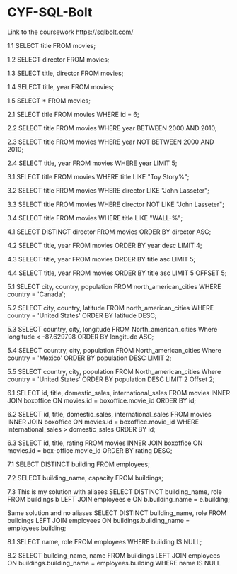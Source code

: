 # CYF-SQL-Bolt

Link to the coursework
https://sqlbolt.com/

1.1
SELECT title FROM movies;

1.2
SELECT director FROM movies;

1.3
SELECT title, director FROM movies;

1.4
SELECT title, year FROM movies;

1.5
SELECT * FROM movies;

2.1
SELECT title
FROM movies
WHERE id = 6;

2.2
SELECT title
FROM movies
WHERE year
BETWEEN 2000 AND 2010;

2.3
SELECT title
FROM movies
WHERE year
NOT BETWEEN 2000 AND 2010;

2.4
SELECT title, year
FROM movies
WHERE year
LIMIT 5;

3.1
SELECT title
FROM movies
WHERE title
LIKE "Toy Story%";

3.2
SELECT title
FROM movies
WHERE director
LIKE "John Lasseter";

3.3
SELECT title
FROM movies
WHERE director
NOT LIKE "John Lasseter";

3.4
SELECT title
FROM movies
WHERE title
LIKE "WALL-%";


4.1
SELECT DISTINCT director
FROM movies
ORDER BY director ASC;

4.2
SELECT title, year FROM movies
ORDER BY year desc
LIMIT 4;

4.3
SELECT title, year FROM movies
ORDER BY title asc
LIMIT 5;

4.4
SELECT title, year FROM movies
ORDER BY title asc
LIMIT 5 OFFSET 5;

5.1
SELECT city, country, population
FROM north_american_cities
WHERE country = 'Canada';

5.2
SELECT city, country, latitude
FROM north_american_cities
WHERE country = 'United States'
ORDER BY latitude DESC;
 
5.3
SELECT country, city, longitude FROM North_american_cities
Where longitude < -87.629798
ORDER BY longitude ASC;

5.4
SELECT country, city, population FROM North_american_cities
Where country = 'Mexico'
ORDER BY population DESC
LIMIT 2;

5.5
SELECT country, city, population FROM North_american_cities
Where country = 'United States'
ORDER BY population DESC
LIMIT 2 Offset 2;

6.1
SELECT id, title, domestic_sales, international_sales
FROM movies
INNER JOIN boxoffice
ON movies.id = boxoffice.movie_id
ORDER BY id;

6.2
SELECT id, title, domestic_sales, international_sales
FROM movies
INNER JOIN boxoffice
ON movies.id = boxoffice.movie_id
WHERE international_sales > domestic_sales
ORDER BY id;

6.3
SELECT id, title, rating
FROM movies
INNER JOIN boxoffice
ON movies.id = box-office.movie_id
ORDER BY rating DESC;

7.1
SELECT DISTINCT building
FROM employees;

7.2
SELECT building_name, capacity
FROM buildings;

7.3
This is my solution with aliases
SELECT DISTINCT building_name, role
FROM buildings b
LEFT JOIN employees e
ON b.building_name = e.building;

Same solution and no aliases
SELECT DISTINCT building_name, role
FROM buildings
LEFT JOIN employees
ON buildings.building_name = employees.building;

8.1
SELECT name, role 
FROM employees
WHERE building IS NULL;

8.2
SELECT building_name, name
FROM buildings
LEFT JOIN employees
ON buildings.building_name = employees.building
WHERE name IS NULL

